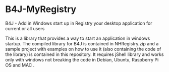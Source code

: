 # B4J-MyRegistry
B4J - Add in Windows start up in Registry your desktop application for current or all users

This is a library that provides a way to start an application in windows startup. The compiled library for B4J is contained in NHRegistry.zip and a sample project with examples on how to use it (also containing the code of the library) is contained in this repository. It requires jShell library and works only with windows not breaking the code in Debian, Ubuntu, Raspberry Pi OS and MAC .
